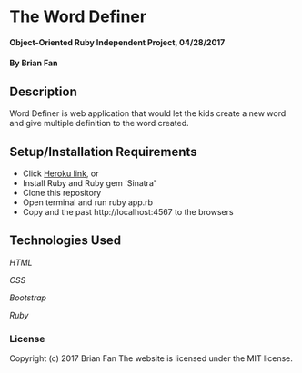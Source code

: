 # The Word Definer

#### Object-Oriented Ruby Independent Project, 04/28/2017

#### By Brian Fan

## Description

Word Definer is web application that would let the kids create a new word and give multiple definition to the word created.

## Setup/Installation Requirements

* Click [Heroku link](https://), or
* Install Ruby and Ruby gem 'Sinatra'
* Clone this repository
* Open terminal and run ruby app.rb
* Copy and the past http://localhost:4567 to the browsers

## Technologies Used

_HTML_

_CSS_

_Bootstrap_

_Ruby_

### License

Copyright (c) 2017 Brian Fan
The website is licensed under the MIT license.
